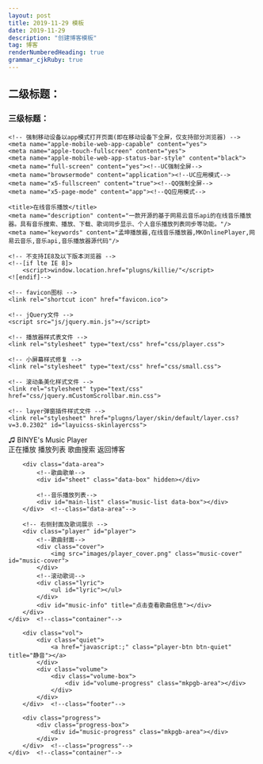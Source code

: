 ```yaml
---
layout: post
title: 2019-11-29 模板
date: 2019-11-29
description: "创建博客模板"
tag: 博客 
renderNumberedHeading: true
grammar_cjkRuby: true
---   
```

## 二级标题：

### 三级标题：
<!doctype html>
<html>
<head>
    <meta charset="utf-8">
    <meta http-equiv="X-UA-Compatible" content="IE=edge">
    <meta name="viewport" content="width=device-width, initial-scale=1, user-scalable=0">
    <meta name="renderer" content="webkit">
    <meta name="author" content="mengkun">
    <meta name="generator" content="KodCloud">
    <meta http-equiv="Cache-Control" content="no-siteapp">
    
    <!-- 强制移动设备以app模式打开页面(即在移动设备下全屏，仅支持部分浏览器) -->
    <meta name="apple-mobile-web-app-capable" content="yes">
    <meta name="apple-touch-fullscreen" content="yes">
    <meta name="apple-mobile-web-app-status-bar-style" content="black">
    <meta name="full-screen" content="yes"><!--UC强制全屏-->
    <meta name="browsermode" content="application"><!--UC应用模式-->
    <meta name="x5-fullscreen" content="true"><!--QQ强制全屏-->
    <meta name="x5-page-mode" content="app"><!--QQ应用模式-->
    
    <title>在线音乐播放</title>
    <meta name="description" content="一款开源的基于网易云音乐api的在线音乐播放器。具有音乐搜索、播放、下载、歌词同步显示、个人音乐播放列表同步等功能。"/>
    <meta name="keywords" content="孟坤播放器,在线音乐播放器,MKOnlinePlayer,网易云音乐,音乐api,音乐播放器源代码"/>
    
    <!-- 不支持IE8及以下版本浏览器 -->
    <!--[if lte IE 8]>
        <script>window.location.href="plugns/killie/"</script>
    <![endif]--> 
    
    <!-- favicon图标 -->
    <link rel="shortcut icon" href="favicon.ico">
    
    <!-- jQuery文件 -->
    <script src="js/jquery.min.js"></script>
    
    <!-- 播放器样式表文件 -->
    <link rel="stylesheet" type="text/css" href="css/player.css">
    
    <!-- 小屏幕样式修复 -->
    <link rel="stylesheet" type="text/css" href="css/small.css">
    
    <!-- 滚动条美化样式文件 -->
    <link rel="stylesheet" type="text/css" href="css/jquery.mCustomScrollbar.min.css">
    
    <!-- layer弹窗插件样式文件 -->
    <link rel="stylesheet" href="plugns/layer/skin/default/layer.css?v=3.0.2302" id="layuicss-skinlayercss">
</head>
<body>

<div id="blur-img"></div>

<!-- 头部logo -->
<div class="header">
    <div class="logo" title="Version 2.4.1">
        ♫ BINYE's Music Player
    </div>
</div>  <!--class="header"-->

<!-- 中间主体区域 -->
<div class="center">
    <div class="container">
        <div class="btn-bar">
            <!-- tab按钮区 -->
            <div class="btn-box" id="btn-area">
                <span class="btn" data-action="player" hidden>播放器</span>
                <span class="btn" data-action="playing" title="正在播放列表">正在播放</span>
                <span class="btn" data-action="sheet" title="音乐播放列表">播放列表</span>
                <span class="btn" data-action="search" title="点击搜索音乐">歌曲搜索</span>
				<span title="sunshine" class="btn" onclick="location.href='https://www.windsing.top'">返回博客</span>
            </div>
        </div>  <!--class="btn-bar"-->
        
        <div class="data-area">
            <!--歌曲歌单-->
            <div id="sheet" class="data-box" hidden></div>
            
            <!--音乐播放列表-->
            <div id="main-list" class="music-list data-box"></div>
        </div>  <!--class="data-area"-->
        
        <!-- 右侧封面及歌词展示 -->
        <div class="player" id="player">
            <!--歌曲封面-->
            <div class="cover">
                <img src="images/player_cover.png" class="music-cover" id="music-cover">
            </div>
            <!--滚动歌词-->
            <div class="lyric">
                <ul id="lyric"></ul>
            </div>
            <div id="music-info" title="点击查看歌曲信息"></div>
        </div>
    </div>  <!--class="container"-->
</div>  <!--class="center"-->

<!-- 播放器底部区域 -->
<div class="footer">
    <div class="container">
        <div class="con-btn">
            <a href="javascript:;" class="player-btn btn-prev" title="上一首"></a>
            <a href="javascript:;" class="player-btn btn-play" title="暂停/继续"></a>
            <a href="javascript:;" class="player-btn btn-next" title="下一首"></a>
			<a href="javascript:;" class="player-btn btn-order" title="循环控制"></a>
        </div>  <!--class="con-btn"-->
        
        <div class="vol">
            <div class="quiet">
                <a href="javascript:;" class="player-btn btn-quiet" title="静音"></a>
            </div>
            <div class="volume">
                <div class="volume-box">  
                    <div id="volume-progress" class="mkpgb-area"></div>
                </div>
            </div>
        </div>  <!--class="footer"-->
        
        <div class="progress">
            <div class="progress-box">  
                <div id="music-progress" class="mkpgb-area"></div>
            </div>
        </div>  <!--class="progress"-->
    </div>  <!--class="container"-->
</div>  <!--class="footer"-->

<!-- layer弹窗插件 -->
<script src="plugns/layer/layer.js"></script>

<!-- 播放器数据加载模块 -->
<script src="js/ajax.js"></script>

<!-- 播放器歌词解析模块 -->
<script src="js/lyric.js"></script>

<!-- 音乐列表配置 -->
<script src="js/musicList.js"></script>

<!-- 封装函数及ui交互模块 -->
<script src="js/functions.js"></script>

<!-- 播放器主体功能模块 -->
<script src="js/player.js"></script>

<!-- 滚动条美化插件 -->
<script src="js/jquery.mCustomScrollbar.concat.min.js"></script>

<!-- 背景模糊化插件 -->
<script src="js/background-blur.min.js"></script>

<!-- 站长统计代码 -->
<span style="display: none">
    <!-- 各类统计代码都放在这里…… -->
    
</span>

</body>
</html>